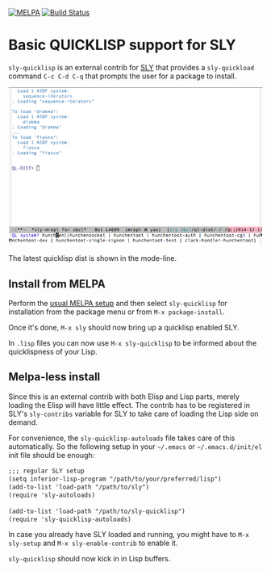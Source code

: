 [![MELPA](http://melpa.org/packages/sly-quicklisp-badge.svg)](http://melpa.org/#/sly-quicklisp)
[![Build Status](https://travis-ci.org/capitaomorte/sly-quicklisp.svg?branch=master)](https://travis-ci.org/capitaomorte/sly-quicklisp)

# Basic QUICKLISP support for SLY

`sly-quicklisp` is an external contrib for [SLY][sly] that provides a
`sly-quickload` command `C-c C-d C-q` that prompts the user for a
package to install.

![screenshot](screenshot.png)

The latest quicklisp dist is shown in the mode-line.

## Install from MELPA

Perform the [usual MELPA setup](http://melpa.org) and then select
`sly-quicklisp` for installation from the package menu or from `M-x
package-install`.

Once it's done, `M-x sly` should now bring up a quicklisp enabled
SLY.

In `.lisp` files you can now use `M-x sly-quicklisp` to be informed
about the quicklispness of your Lisp.

## Melpa-less install

Since this is an external contrib with both Elisp and Lisp parts,
merely loading the Elisp will have little effect. The contrib has to
be registered in SLY's `sly-contribs` variable for SLY to take care of
loading the Lisp side on demand.

For convenience, the `sly-quicklisp-autoloads` file takes care
of this automatically. So the following setup in your `~/.emacs` or
`~/.emacs.d/init/el` init file should be enough:

```elisp
;;; regular SLY setup
(setq inferior-lisp-program "/path/to/your/preferred/lisp")
(add-to-list 'load-path "/path/to/sly")
(require 'sly-autoloads)

(add-to-list 'load-path "/path/to/sly-quicklisp")
(require 'sly-quicklisp-autoloads)
```

In case you already have SLY loaded and running, you might have to
`M-x sly-setup` and `M-x sly-enable-contrib` to enable it.

`sly-quicklisp` should now kick in in Lisp buffers.

[sly]: https://github.com/capitaomorte/sly





